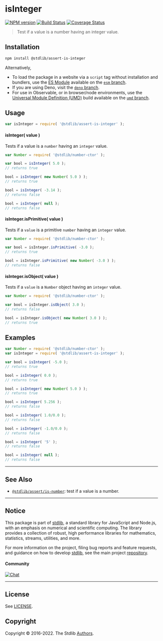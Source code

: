 <!--

@license Apache-2.0

Copyright (c) 2018 The Stdlib Authors.

Licensed under the Apache License, Version 2.0 (the "License");
you may not use this file except in compliance with the License.
You may obtain a copy of the License at

   http://www.apache.org/licenses/LICENSE-2.0

Unless required by applicable law or agreed to in writing, software
distributed under the License is distributed on an "AS IS" BASIS,
WITHOUT WARRANTIES OR CONDITIONS OF ANY KIND, either express or implied.
See the License for the specific language governing permissions and
limitations under the License.

-->

# isInteger

[![NPM version][npm-image]][npm-url] [![Build Status][test-image]][test-url] [![Coverage Status][coverage-image]][coverage-url] <!-- [![dependencies][dependencies-image]][dependencies-url] -->

> Test if a value is a number having an integer value.

<section class="installation">

## Installation

```bash
npm install @stdlib/assert-is-integer
```

Alternatively,

-   To load the package in a website via a `script` tag without installation and bundlers, use the [ES Module][es-module] available on the [`esm` branch][esm-url].
-   If you are using Deno, visit the [`deno` branch][deno-url].
-   For use in Observable, or in browser/node environments, use the [Universal Module Definition (UMD)][umd] build available on the [`umd` branch][umd-url].

</section>

<section class="usage">

## Usage

```javascript
var isInteger = require( '@stdlib/assert-is-integer' );
```

#### isInteger( value )

Tests if a value is a `number` having an `integer` value.

<!-- eslint-disable no-new-wrappers -->

```javascript
var Number = require( '@stdlib/number-ctor' );

var bool = isInteger( 5.0 );
// returns true

bool = isInteger( new Number( 5.0 ) );
// returns true

bool = isInteger( -3.14 );
// returns false

bool = isInteger( null );
// returns false
```

#### isInteger.isPrimitive( value )

Tests if a `value` is a primitive `number` having an `integer` value.

<!-- eslint-disable no-new-wrappers -->

```javascript
var Number = require( '@stdlib/number-ctor' );

var bool = isInteger.isPrimitive( -3.0 );
// returns true

bool = isInteger.isPrimitive( new Number( -3.0 ) );
// returns false
```

#### isInteger.isObject( value )

Tests if a `value` is a `Number` object having an `integer` value.

<!-- eslint-disable no-new-wrappers -->

```javascript
var Number = require( '@stdlib/number-ctor' );

var bool = isInteger.isObject( 3.0 );
// returns false

bool = isInteger.isObject( new Number( 3.0 ) );
// returns true
```

</section>

<!-- /.usage -->

<section class="examples">

## Examples

<!-- eslint-disable no-new-wrappers -->

<!-- eslint no-undef: "error" -->

```javascript
var Number = require( '@stdlib/number-ctor' );
var isInteger = require( '@stdlib/assert-is-integer' );

var bool = isInteger( -5.0 );
// returns true

bool = isInteger( 0.0 );
// returns true

bool = isInteger( new Number( 5.0 ) );
// returns true

bool = isInteger( 5.256 );
// returns false

bool = isInteger( 1.0/0.0 );
// returns false

bool = isInteger( -1.0/0.0 );
// returns false

bool = isInteger( '5' );
// returns false

bool = isInteger( null );
// returns false
```

</section>

<!-- /.examples -->

<!-- Section for related `stdlib` packages. Do not manually edit this section, as it is automatically populated. -->

<section class="related">

* * *

## See Also

-   <span class="package-name">[`@stdlib/assert/is-number`][@stdlib/assert/is-number]</span><span class="delimiter">: </span><span class="description">test if a value is a number.</span>

</section>

<!-- /.related -->

<!-- Section for all links. Make sure to keep an empty line after the `section` element and another before the `/section` close. -->


<section class="main-repo" >

* * *

## Notice

This package is part of [stdlib][stdlib], a standard library for JavaScript and Node.js, with an emphasis on numerical and scientific computing. The library provides a collection of robust, high performance libraries for mathematics, statistics, streams, utilities, and more.

For more information on the project, filing bug reports and feature requests, and guidance on how to develop [stdlib][stdlib], see the main project [repository][stdlib].

#### Community

[![Chat][chat-image]][chat-url]

---

## License

See [LICENSE][stdlib-license].


## Copyright

Copyright &copy; 2016-2022. The Stdlib [Authors][stdlib-authors].

</section>

<!-- /.stdlib -->

<!-- Section for all links. Make sure to keep an empty line after the `section` element and another before the `/section` close. -->

<section class="links">

[npm-image]: http://img.shields.io/npm/v/@stdlib/assert-is-integer.svg
[npm-url]: https://npmjs.org/package/@stdlib/assert-is-integer

[test-image]: https://github.com/stdlib-js/assert-is-integer/actions/workflows/test.yml/badge.svg?branch=main
[test-url]: https://github.com/stdlib-js/assert-is-integer/actions/workflows/test.yml?query=branch:main

[coverage-image]: https://img.shields.io/codecov/c/github/stdlib-js/assert-is-integer/main.svg
[coverage-url]: https://codecov.io/github/stdlib-js/assert-is-integer?branch=main

<!--

[dependencies-image]: https://img.shields.io/david/stdlib-js/assert-is-integer.svg
[dependencies-url]: https://david-dm.org/stdlib-js/assert-is-integer/main

-->

[chat-image]: https://img.shields.io/gitter/room/stdlib-js/stdlib.svg
[chat-url]: https://gitter.im/stdlib-js/stdlib/

[stdlib]: https://github.com/stdlib-js/stdlib

[stdlib-authors]: https://github.com/stdlib-js/stdlib/graphs/contributors

[umd]: https://github.com/umdjs/umd
[es-module]: https://developer.mozilla.org/en-US/docs/Web/JavaScript/Guide/Modules

[deno-url]: https://github.com/stdlib-js/assert-is-integer/tree/deno
[umd-url]: https://github.com/stdlib-js/assert-is-integer/tree/umd
[esm-url]: https://github.com/stdlib-js/assert-is-integer/tree/esm

[stdlib-license]: https://raw.githubusercontent.com/stdlib-js/assert-is-integer/main/LICENSE

<!-- <related-links> -->

[@stdlib/assert/is-number]: https://github.com/stdlib-js/assert-is-number

<!-- </related-links> -->

</section>

<!-- /.links -->
